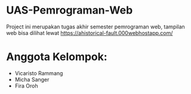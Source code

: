 # UAS-Pemrograman-Web
Project ini merupakan tugas akhir semester pemrograman web, tampilan web bisa dilihat lewat https://ahistorical-fault.000webhostapp.com/
# Anggota Kelompok:
- Vicaristo Rammang
- Micha Sanger
- Fira Oroh
